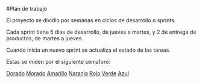 #Plan de trabajo 

El proyecto se dividio por semanas en ciclos de desarrollo o sprints.

Cada sprint tiene 5 dias de desarrollo, de jueves a martes, y 2 de entrega de productos, de martes a jueves.

Cuando inicia un nuevo sprint se actualiza el estado de las tareas.

Estas se miden por el siguiente semaforo:

[Dorado](../imagenes/semaforo/dorado.jpg)
[Morado](../imagenes/semaforo/morado.jpg)
[Amarillo](../imagenes/semaforo/amarillo.jpg)
[Naranja](../imagenes/semaforo/naranja.jpg)
[Rojo](../imagenes/semaforo/rojo.jpg)
[Verde](../imagenes/semaforo/verde.jpg)
[Azul](../imagenes/semaforo/azul.jpg)

